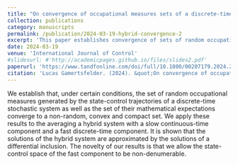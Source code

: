 ```yaml
---
title: "On convergence of occupational measures sets of a discrete-time stochastic control system, with applications to averaging of hybrid systems"
collection: publications
category: manuscripts
permalink: /publication/2024-03-19-hybrid-convergence-2
excerpt: 'This paper establishes convergence of sets of random occupational measures for discrete-time stochastic systems. It then applies it to the averaging of hybrid systems.'
date: 2024-03-19
venue: 'International Journal of Control'
#slidesurl: #'http://academicpages.github.io/files/slides2.pdf'
paperurl: 'https://www.tandfonline.com/doi/full/10.1080/00207179.2024.2329731'
citation: 'Lucas Gamertsfelder. (2024). &quot;On convergence of occupational measures sets of a discrete-time stochastic control system, with applications to averaging of hybrid systems.&quot; <i>International Journal of Control</i>.'
---
```


We establish that, under certain conditions, the set of random occupational measures generated by the state-control trajectories of a discrete-time stochastic system as well as the set of their mathematical expectations converge to a non-random, convex and compact set. We apply these results to the averaging a hybrid system with a slow continuous-time component and a fast discrete-time component. It is shown that the solutions of the hybrid system are approximated by the solutions of a differential inclusion. The novelty of our results is that we allow the state-control space of the fast component to be non-denumerable.